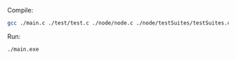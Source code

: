 Compile:
```bash
gcc ./main.c ./test/test.c ./node/node.c ./node/testSuites/testSuites.c ./linkedList/linkedList.c ./linkedList/testSuites/testSuites.c -Wall -o ./main.exe
```

Run:
```bash
./main.exe
```
